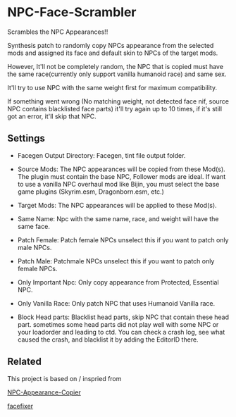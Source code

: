 
# NPC-Face-Scrambler

Scrambles the NPC Appearances!!

Synthesis patch to randomly copy NPCs appearance from the selected mods and assigned its face and default skin to NPCs of the target mods.

However, It'll not be completely random, the NPC that is copied must have the same race(currently only support vanilla humanoid race) and same sex.

It'll try to use NPC with the same weight first for maximum compatibility. 

If something went wrong (No matching weight, not detected face nif, source NPC contains blacklisted face parts) it'll try again up to 10 times, if it's still got an error, it'll skip that NPC.
  
## Settings

- Facegen Output Directory: Facegen, tint file output folder.

- Source Mods: The NPC appearances will be copied from these Mod(s). 
  The plugin must contain the base NPC, Follower mods are ideal. If want to use a vanilla NPC overhaul mod like Bijin, you must select the base game plugins (Skyrim.esm, Dragonborn.esm, etc.)

- Target Mods: The NPC appearances will be applied to these Mod(s).

- Same Name: Npc with the same name, race, and weight will have the same face.

- Patch Female: Patch female NPCs unselect this if you want to patch only male NPCs.

- Patch Male: Patchmale NPCs unselect this if you want to patch only female NPCs.

- Only Important Npc: Only copy appearance from Protected, Essential NPC.

- Only Vanilla Race: Only patch NPC that uses Humanoid Vanilla race.

- Block Head parts: Blacklist head parts, skip NPC that contain these head part.
  sometimes some head parts did not play well with some NPC or your loadorder and leading to ctd.
  You can check a crash log, see what caused the crash, and blacklist it by adding the EditorID there.

  
## Related

This project is based on / inspried from

[NPC-Appearance-Copier](https://github.com/Piranha91/NPC-Appearance-Copier)

[facefixer](https://github.com/Synthesis-Collective/facefixer)
  
